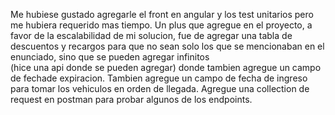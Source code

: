 Me hubiese gustado agregarle el front en angular y los test unitarios pero me hubiera requerido mas tiempo.
Un plus que agregue en el proyecto, a favor de la escalabilidad de mi solucion,  fue de agregar una tabla de descuentos 
y recargos para que no sean solo los que se mencionaban en el enunciado, sino que se pueden agregar infinitos  
(hice una api donde se pueden agregar) donde tambien agregue un campo de fechade expiracion. 
Tambien agregue un campo de fecha de ingreso para tomar los vehiculos en orden de llegada.
Agregue una collection de request en postman para probar algunos de los endpoints.
 
